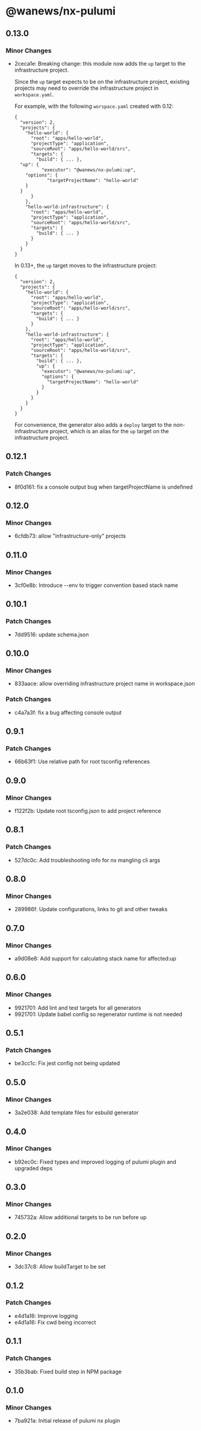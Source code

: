 # @wanews/nx-pulumi

## 0.13.0

### Minor Changes

- 2ceca1e: Breaking change: this module now adds the `up` target to the infrastructure project.

  Since the `up` target expects to be on the infrastructure project, existing projects may need to override the infrastructure project in `workspace.yaml`.

  For example, with the following `worspace.yaml` created with 0.12:

  ```
  {
    "version": 2,
    "projects": {
      "hello-world": {
        "root": "apps/hello-world",
        "projectType": "application",
        "sourceRoot": "apps/hello-world/src",
        "targets": {
          "build": { ... },
  	"up": {
            "executor": "@wanews/nx-pulumi:up",
  	  "options": {
              "targetProjectName": "hello-world"
  	  }
  	}
        }
      },
      "hello-world-infrastructure": {
        "root": "apps/hello-world",
        "projectType": "application",
        "sourceRoot": "apps/hello-world/src",
        "targets": {
          "build": { ... }
        }
      }
    }
  }
  ```

  In 0.13+, the `up` target moves to the infrastructure project:

  ```
  {
    "version": 2,
    "projects": {
      "hello-world": {
        "root": "apps/hello-world",
        "projectType": "application",
        "sourceRoot": "apps/hello-world/src",
        "targets": {
          "build": { ... }
        }
      },
      "hello-world-infrastructure": {
        "root": "apps/hello-world",
        "projectType": "application",
        "sourceRoot": "apps/hello-world/src",
        "targets": {
          "build": { ... },
          "up": {
            "executor": "@wanews/nx-pulumi:up",
            "options": {
              "targetProjectName": "hello-world"
            }
          }
        }
      }
    }
  }
  ```

  For convenience, the generator also adds a `deploy` target to the non-infrastructure project, which is an alias for the `up` target on the infrastructure project.

## 0.12.1

### Patch Changes

- 8f0d161: fix a console output bug when targetProjectName is undefined

## 0.12.0

### Minor Changes

- 6cfdb73: allow "infrastructure-only" projects

## 0.11.0

### Minor Changes

- 3cf0e8b: Introduce --env to trigger convention based stack name

## 0.10.1

### Patch Changes

- 7dd9516: update schema.json

## 0.10.0

### Minor Changes

- 833aace: allow overriding infrastructure project name in workspace.json

### Patch Changes

- c4a7a3f: fix a bug affecting console output

## 0.9.1

### Patch Changes

- 66b63f1: Use relative path for root tsconfig references

## 0.9.0

### Minor Changes

- f122f2b: Update root tsconfig.json to add project reference

## 0.8.1

### Patch Changes

- 527dc0c: Add troubleshooting info for nx mangling cli args

## 0.8.0

### Minor Changes

- 289986f: Update configurations, links to git and other tweaks

## 0.7.0

### Minor Changes

- a9d08e8: Add support for calculating stack name for affected:up

## 0.6.0

### Minor Changes

- 9921701: Add lint and test targets for all generators
- 9921701: Update babel config so regenerator runtime is not needed

## 0.5.1

### Patch Changes

- be3cc1c: Fix jest config not being updated

## 0.5.0

### Minor Changes

- 3a2e038: Add template files for esbuild generator

## 0.4.0

### Minor Changes

- b92ec0c: Fixed types and improved logging of pulumi plugin and upgraded deps

## 0.3.0

### Minor Changes

- 745732a: Allow additional targets to be run before up

## 0.2.0

### Minor Changes

- 3dc37c8: Allow buildTarget to be set

## 0.1.2

### Patch Changes

- e4d1a16: Improve logging
- e4d1a16: Fix cwd being incorrect

## 0.1.1

### Patch Changes

- 35b3bab: Fixed build step in NPM package

## 0.1.0

### Minor Changes

- 7ba921a: Initial release of pulumi nx plugin

